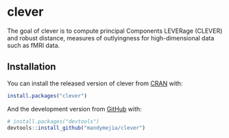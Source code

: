 
<!-- README.md is generated from README.Rmd. Please edit that file -->

# clever

The goal of clever is to compute principal Components LEVERage (CLEVER)
and robust distance, measures of outlyingness for high-dimensional data
such as fMRI data.

## Installation

You can install the released version of clever from
[CRAN](https://CRAN.R-project.org) with:

``` r
install.packages("clever")
```

And the development version from [GitHub](https://github.com/) with:

``` r
# install.packages("devtools")
devtools::install_github("mandymejia/clever")
```
